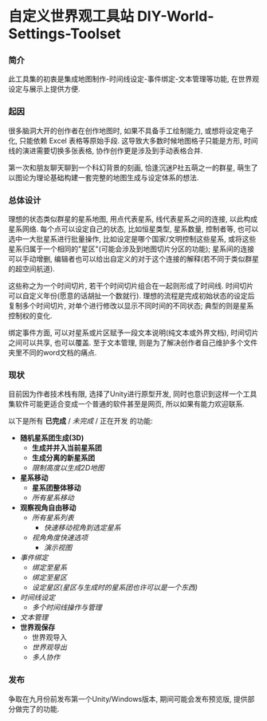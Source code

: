 # 自定义世界观工具站 DIY-World-Settings-Toolset

### 简介

此工具集的初衷是集成地图制作-时间线设定-事件绑定-文本管理等功能, 在世界观设定与展示上提供方便. 

### 起因

很多脑洞大开的创作者在创作地图时, 如果不具备手工绘制能力, 或想将设定电子化, 只能依赖 Excel 表格等原始手段. 这导致大多数时候地图格子只能是方形, 时间线的演进需要切换多张表格, 协作创作更是涉及到手动表格合并. 

第一次和朋友聊天聊到一个科幻背景的刻画, 恰逢沉迷P社五萌之一的群星, 萌生了以图论为理论基础构建一套完整的地图生成与设定体系的想法. 

### 总体设计

理想的状态类似群星的星系地图, 用点代表星系, 线代表星系之间的连接, 以此构成星系网络. 每个点可以设定自己的状态, 比如恒星类型, 星系数量, 控制者等, 也可以选中一大批星系进行批量操作, 比如设定是哪个国家/文明控制这些星系, 或将这些星系归属于一个相同的"星区"(可能会涉及到地图切片分区的功能); 星系间的连接可以手动增删, 编辑者也可以给出自定义的对于这个连接的解释(若不同于类似群星的超空间航道). 

这些称之为一个时间切片, 若干个时间切片组合在一起则形成了时间线. 时间切片可以自定义年份(愿意的话胡扯一个数就行). 理想的流程是完成初始状态的设定后复制多个时间切片, 对单个进行修改以显示不同时间的不同状态; 典型的则是星系控制权的变化. 

绑定事件方面, 可以对星系或片区赋予一段文本说明(纯文本或外界文档), 时间切片之间可以共享, 也可以覆盖. 至于文本管理, 则是为了解决创作者自己维护多个文件夹里不同的word文档的痛点. 

### 现状

目前因为作者技术栈有限, 选择了Unity进行原型开发, 同时也意识到这样一个工具集软件可能更适合变成一个普通的软件甚至是网页, 所以如果有能力欢迎联系. 

以下是所有 **已完成** / *未完成* / 正在开发 的功能: 

 - **随机星系团生成(3D)**
    - **生成并并入当前星系团**
    - **生成分离的新星系团**
    - *限制高度以生成2D地图*
 - **星系移动**
    - **星系团整体移动**
    - *所有星系移动*
 - **观察视角自由移动**
    - *所有星系列表*
       - *快速移动视角到选定星系*
    - *视角角度快速选项*
       - *演示视图*
 - *事件绑定*
    - *绑定至星系*
    - *绑定至星区*
    - *设定星区(星区与生成时的星系团也许可以是一个东西)*
 - *时间线设定*
    - *多个时间线操作与管理*
 - *文本管理*
 - **世界观保存**
    - 世界观导入
    - *世界观导出*
    - *多人协作*

### 发布

争取在九月份前发布第一个Unity/Windows版本, 期间可能会发布预览版, 提供部分做完了的功能. 
    